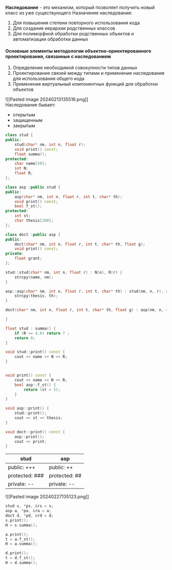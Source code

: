 **Наследование** - это механизм, который позволяет получить новый класс из уже существующего
Назначение наследования:
1. Для повышения степени повторного использования кода
2. Для создания иерархии родственных классов
3. Для полиморфной обработки родственных объектов и автоматизации обработки данных
#### Основные элементы методологии объектно-ориентированного проектирования, связанные с наследованием
1. Определение необходимой совокупности типов данных
2. Проектирование связей между типами и применение наследования для использования общего кода
3. Применение виртуальный компонентных функций для обработки объектов  

![[Pasted image 20240213135516.png]]  
Наследование бывает:
- открытым
- защищенным
- закрытым
```cpp
class stud {
public:
	stud(char* nm, int n, float r);
	void print() const;
	float summa();
protected:
	char name[50];
	int N;
	float R;
};

class asp :public stud {
public:
	asp(char* nm, int n, float r, int t, char* th);
	void print() const;
	bool f_st();
protected:
	int st;
	char thesis[200];
};

class doct :public asp {
public:
	doct(char* nm, int n, float r, int t, char* th, float g);
	void print() const;
private:
	float grant;
};

stud::stud(char* nm, int n, float r) : N(n), R(r) {
	strcpy(name, nm);
}

asp::asp(char* nm, int n, float r, int t, char* th) : stud(nm, n, r), st(t) {
	strcpy(thesis, th);
}

doct(char* nm, int n, float r, int t, char* th, float g) : asp(nm, n, r, t, th), grant(g) {

}

float stud : summa() {
	if (R >= 4.0) return ? ;
	return 0;
}

void stud::print() const {
	cout << name << N << R;
}


void print() const {
	cout << name << N << R;
	bool asp::f_st() {
		return (st > 5);
	}
}

void asp::print() {
	stud::print();
	cout << st << thesis;
}

void doct::print() const {
	asp::print();
	cout << print;
}

```

| stud | asp |
| ---- | ---- |
| public: +++ | public: ++ |
| protected: ### | protected: ## |
| private: -- | private: -- |
![[Pasted image 20240227135123.png]]  
```cpp
stud s, *ps, &rs = s;
asp a, *pa, &ra = a;
doct d, *pd, &rd = d;
s.print();
H = s.summa();

a.print();
t = a.f_st();
H = a.summa();

d.print();
t = d.f_st();
H = d.summa();
```
